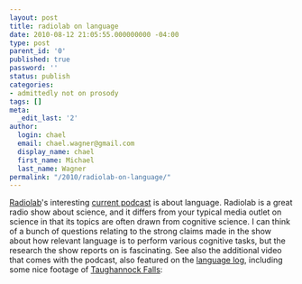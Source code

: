 ```yaml
---
layout: post
title: radiolab on language
date: 2010-08-12 21:05:55.000000000 -04:00
type: post
parent_id: '0'
published: true
password: ''
status: publish
categories:
- admittedly not on prosody
tags: []
meta:
  _edit_last: '2'
author:
  login: chael
  email: chael.wagner@gmail.com
  display_name: chael
  first_name: Michael
  last_name: Wagner
permalink: "/2010/radiolab-on-language/"
---
```

[Radiolab](http://www.wnyc.org/shows/radiolab/)'s interesting [current podcast](http://www.wnyc.org/shows/radiolab/episodes/2010/09/10) is about language. Radiolab is a great radio show about science, and it differs from your typical media outlet on science in that its topics are often drawn from cognitive science. I can think of a bunch of questions relating to the strong claims made in the show about how relevant language is to perform various cognitive tasks, but the research the show reports on is fascinating. See also the additional video that comes with the podcast, also featured on the [language log](http://languagelog.ldc.upenn.edu/nll/?p=2543), including some nice footage of [Taughannock Falls](http://www.taughannock.com/):

<object width="640" height="385"><param name="movie" value="http://www.youtube.com/v/j0HfwkArpvU?fs=1&amp;hl=en_US">
<param name="allowFullScreen" value="true">
<param name="allowscriptaccess" value="always">
<embed src="http://www.youtube.com/v/j0HfwkArpvU?fs=1&amp;hl=en_US" type="application/x-shockwave-flash" allowscriptaccess="always" allowfullscreen="true" width="640" height="385"></embed></object>

